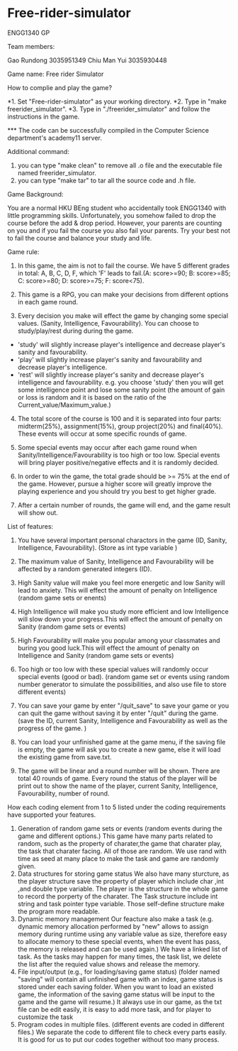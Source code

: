 # Free-rider-simulator
ENGG1340 GP

Team members:

Gao Rundong 3035951349
Chiu Man Yui 3035930448


Game name: Free rider Simulator

How to complie and play the game?

*1. Set "Free-rider-simulator" as your working directory.
*2. Type in "make freerider_simulator".
*3. Type in "./freerider_simulator" and follow the instructions in the game.


*** The code can be successfully compiled in the Computer Science department's academy11 server.


Additional command:

1. you can type "make clean" to remove all .o file and the executable file named freerider_simulator.
2. you can type "make tar" to tar all the source code and .h file.


Game Background:

You are a normal HKU BEng student who accidentally took ENGG1340 with little programming skills.
Unfortunately, you somehow failed to drop the course before the add & drop period.
However, your parents are counting on you and if you fail the course you also fail your parents.
Try your best not to fail the course and balance your study and life.



Game rule:

1. In this game, the aim is not to fail the course. We have 5 different grades in total: A, B, C, D, F, which 'F' leads to fail.(A: score>=90; B: score>=85; C: score>=80; D: score>=75; F: score<75).

2. This game is a RPG, you can make your decisions from different options in each game round. 

3. Every decision you make will effect the game by changing some special values. (Sanity, Intelligence, Favourability).
You can choose to study/play/rest during during the game.
* 'study' will slightly increase player's intelligence and decrease player's sanity and favourability.
* 'play' will slightly increase player's sanity and favourability and decrease player's intelligence.
* 'rest' will slightly increase player's sanity and decrease player's intelligence and favourability. 
e.g. you choose 'study' then you will get some intelligence point and lose some sanity point (the amount of gain or loss is random and it is based on the ratio of the Current_value/Maximum_value.)

4. The total score of the course is 100 and it is separated into four parts: midterm(25%), assignment(15%), group project(20%) and final(40%). These events will occur at some specific rounds of game.

5. Some special events may occur after each game round when Sanity/Intelligence/Favourability is too high or too low. Special events will bring player positive/negative effects and it is randomly decided.

6. In order to win the game, the total grade should be >= 75% at the end of the game. However, pursue a higher score will greatly improve the playing experience and you should try you best to get higher grade.

7. After a certain number of rounds, the game will end, and the game result will show out.




List of features:

1. You have several important personal charactors in the game (ID, Sanity, Intelligence, Favourability).
(Store as int type variable )

2. The maximum value of Sanity, Intelligence and Favourability will be affected by a random generated integers (ID).

3. High Sanity value will make you feel more energetic and low Sanity will lead to anxiety. This will effect the amount of penalty on Intelligence (random game sets or enents)

4. High Intelligence will make you study more efficient and low Intelligence will slow down your progress.This will effect the amount of penalty on Sanity
(random game sets or events)

5. High Favourability will make you popular among your classmates and buring you good luck.This will effect the amount of penalty on Intelligence and Sanity
(random game sets or events)

6. Too high or too low with these special values will randomly occur special events (good or bad).
(random game set or events using random number generator to simulate the possibilities, and also use file to store different events)

7. You can save your game by enter "/quit_save" to save your game or you can quit the game without saving it by enter "/quit" during the game.
(save the ID, current Sanity, Intelligence and Favourability as well as the progress of the game. )

8. You can load your unfinished game at the game menu, if the saving file is empty, the game will ask you to create a new game, else it will load the existing game from save.txt.

9. The game will be linear and a round number will be shown. There are total 40 rounds of game. Every round the status of the player will be print out to show the name of the player, current Sanity, Intelligence, Favourability, number of round.



How each coding element from 1 to 5 listed under the coding requirements have supported your features.
1. Generation of random game sets or events
  (random events during the game and different options.) This game have many parts related to random, such as the property of charater,the game that charater play, the task that charater facing. All of those are random. We use rand with time as seed at many place to make the task and game are randomly given.
2. Data structures for storing game status
  We also have many sturcture, as the player structure save the property of player which include  char ,int ,and double type variable. The player is the structure in the whole game to record the porperty of the charater. The Task structure include int string and task pointer type variable. Those self-define structure make the program more readable.
3. Dynamic memory management
  Our feacture also make a task (e.g. dynamic memory allocation performed by "new" allows to assign memory during runtime using any variable value as size, therefore easy to allocate memory to these special events, when the event has pass, the memory is released and can be used again.)
We have a linked list of task. As the tasks may happen for many times, the task list, we delete the list after the requied value shows and release the memory.
4. File input/output (e.g., for loading/saving game status)
  (folder named "saving" will contain all unfinished game with an index, game status is stored under each saving folder. When you want to load an existed game, the information of the saving game status will be input to the game and the game will resume.)
It always use in our game, as the txt file can be edit easily, it is easy to add more task, and for player to customize the task
5. Program codes in multiple files.
  (different events are coded in different files.)
We separate the code to different file to check every parts easily. It is good for us to put our codes together without too many process.
